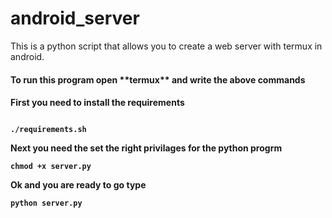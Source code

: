 # android_server
This is a python script that allows you to create  a web server with termux in android.

<h4>To run this program open **termux** and write the above commands<h4>
<p>First you need to install the requirements</p>

<pre>
<code>
./requirements.sh</code>
</pre>

Next you need the set the right privilages for the python progrm
<pre>
<code>chmod +x server.py</code>
</pre>

Ok and you are ready to go type 
<pre>
<code>python server.py</code>
</pre>
